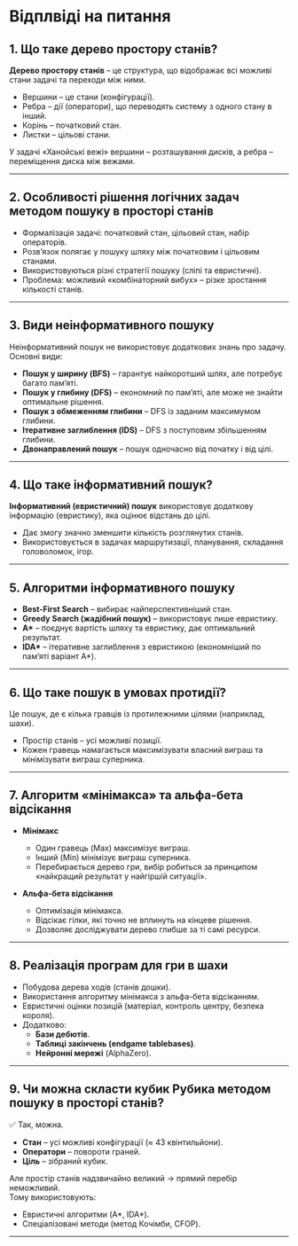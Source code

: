# Відплвіді на питання

## 1. Що таке дерево простору станів?
**Дерево простору станів** – це структура, що відображає всі можливі стани задачі та переходи між ними.
- Вершини – це стани (конфігурації).
- Ребра – дії (оператори), що переводять систему з одного стану в інший.
- Корінь – початковий стан.
- Листки – цільові стани.

У задачі «Ханойські вежі» вершини – розташування дисків, а ребра – переміщення диска між вежами.

---

## 2. Особливості рішення логічних задач методом пошуку в просторі станів
- Формалізація задачі: початковий стан, цільовий стан, набір операторів.
- Розв’язок полягає у пошуку шляху між початковим і цільовим станами.
- Використовуються різні стратегії пошуку (сліпі та евристичні).
- Проблема: можливий «комбінаторний вибух» – різке зростання кількості станів.

---

## 3. Види неінформативного пошуку
Неінформативний пошук не використовує додаткових знань про задачу. Основні види:
- **Пошук у ширину (BFS)** – гарантує найкоротший шлях, але потребує багато пам’яті.
- **Пошук у глибину (DFS)** – економний по пам’яті, але може не знайти оптимальне рішення.
- **Пошук з обмеженням глибини** – DFS із заданим максимумом глибини.
- **Ітеративне заглиблення (IDS)** – DFS з поступовим збільшенням глибини.
- **Двонаправлений пошук** – пошук одночасно від початку і від цілі.

---

## 4. Що таке інформативний пошук?
**Інформативний (евристичний) пошук** використовує додаткову інформацію (евристику), яка оцінює відстань до цілі.
- Дає змогу значно зменшити кількість розглянутих станів.
- Використовується в задачах маршрутизації, планування, складання головоломок, ігор.

---

## 5. Алгоритми інформативного пошуку
- **Best-First Search** – вибирає найперспективніший стан.
- **Greedy Search (жадібний пошук)** – використовує лише евристику.
- **A\*** – поєднує вартість шляху та евристику, дає оптимальний результат.
- **IDA\*** – ітеративне заглиблення з евристикою (економніший по пам’яті варіант A*).

---

## 6. Що таке пошук в умовах протидії?
Це пошук, де є кілька гравців із протилежними цілями (наприклад, шахи).
- Простір станів – усі можливі позиції.
- Кожен гравець намагається максимізувати власний виграш та мінімізувати виграш суперника.

---

## 7. Алгоритм «мінімакса» та альфа-бета відсікання
- **Мінімакс**
    - Один гравець (Max) максимізує виграш.
    - Інший (Min) мінімізує виграш суперника.
    - Перебирається дерево гри, вибір робиться за принципом «найкращий результат у найгіршій ситуації».

- **Альфа-бета відсікання**
    - Оптимізація мінімакса.
    - Відсікає гілки, які точно не вплинуть на кінцеве рішення.
    - Дозволяє досліджувати дерево глибше за ті самі ресурси.

---

## 8. Реалізація програм для гри в шахи
- Побудова дерева ходів (станів дошки).
- Використання алгоритму мінімакса з альфа-бета відсіканням.
- Евристичні оцінки позицій (матеріал, контроль центру, безпека короля).
- Додатково:
    - **Бази дебютів**.
    - **Таблиці закінчень (endgame tablebases)**.
    - **Нейронні мережі** (AlphaZero).

---

## 9. Чи можна скласти кубик Рубика методом пошуку в просторі станів?
✅ Так, можна.
- **Стан** – усі можливі конфігурації (≈ 43 квінтильйони).
- **Оператори** – повороти граней.
- **Ціль** – зібраний кубик.

Але простір станів надзвичайно великий → прямий перебір неможливий.  
Тому використовують:
- Евристичні алгоритми (A\*, IDA\*).
- Спеціалізовані методи (метод Кочімби, CFOP).

---
